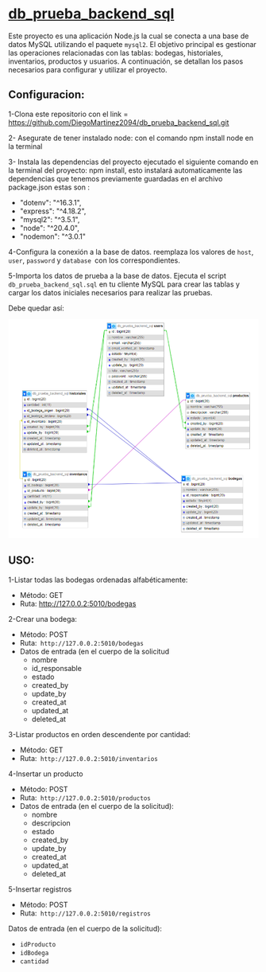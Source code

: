 # [**db_prueba_backend_sql**](http://localhost:8080/phpmyadmin/index.php?route=/database/structure&db=db_prueba_backend_sql "Estructura")

Este proyecto es una aplicación Node.js la cual se conecta a una base de datos MySQL utilizando el paquete `mysql2`. El objetivo principal es gestionar las operaciones relacionadas con las tablas: bodegas, historiales, inventarios, productos y usuarios. A continuación, se detallan los pasos necesarios para configurar y utilizar el proyecto.

## Configuracion:

1-Clona este repositorio con el link = https://github.com/DiegoMartinez2094/db_prueba_backend_sql.git

2- Asegurate de tener instalado node: con el comando  npm install node en la terminal

3- Instala las dependencias del proyecto ejecutado el siguiente comando en la terminal del proyecto: npm install, esto instalará automaticamente las dependencias que tenemos previamente guardadas en el archivo package.json estas son : 

* "dotenv": "^16.3.1",
* "express": "^4.18.2",
* "mysql2": "^3.5.1",
* "node": "^20.4.0",
*  "nodemon": "^3.0.1"

4-Configura la conexión a la base de datos.  reemplaza los valores de `host`, `user`, `password` y `database `con los correspondientes.

5-Importa los datos de prueba a la base de datos. Ejecuta el script `db_prueba_backend_sql.sql` en tu cliente MySQL para crear las tablas y cargar los datos iniciales necesarios para realizar las pruebas.

Debe quedar así:

![1689114162812](image/README/1689114162812.png)

## USO:

1-Listar todas las bodegas ordenadas alfabéticamente:

* Método: GET
* Ruta: http://127.0.0.2:5010/bodegas

2-Crear una bodega:

* Método: POST
* Ruta:` http://127.0.0.2:5010/bodegas`
* Datos de entrada (en el cuerpo de la solicitud
  * nombre
  * id_responsable
  * estado
  * created_by
  * update_by
  * created_at
  * updated_at
  * deleted_at

3-Listar productos en orden descendente por cantidad:

* Método: GET
* Ruta:` http://127.0.0.2:5010/inventarios`

4-Insertar un producto

* Método: POST
* Ruta:` http://127.0.0.2:5010/productos`
* Datos de entrada (en el cuerpo de la solicitud):
  * nombre
  * descripcion
  * estado
  * created_by
  * update_by
  * created_at
  * updated_at
  * deleted_at

5-Insertar registros

* Método: POST
* Ruta:` http://127.0.0.2:5010/registros`

Datos de entrada (en el cuerpo de la solicitud):

* `idProducto`
* `idBodega`
* `cantidad`
